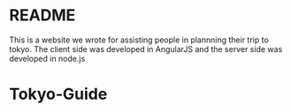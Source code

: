 # README #

This is a website we wrote for assisting people in plannning their trip to tokyo. The client side was developed in AngularJS and the server side was developed in node.js

# Tokyo-Guide

